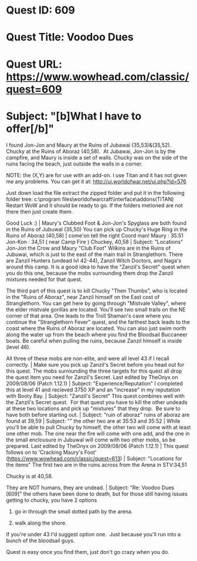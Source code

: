# Quest ID: 609
# Quest Title: Voodoo Dues
# Quest URL: https://www.wowhead.com/classic/quest=609
# Subject: "[b]What I have to offer[/b]"
I found Jon-Jon and Maury at the Ruins of Jubawai (35,53)&(35,52). Chucky at the Ruins of Aboraz (40,58).  At Jubawai, Jon-Jon is by the campfire, and Maury is inside a set of walls. Chucky was on the side of the ruins facing the beach, just outside the walls in a corner.

NOTE: the (X,Y) are for use with an add-on. I use Titan and it has not given me any problems. You can get it at:
http://ui.worldofwar.net/ui.php?id=576

Just down load the file extract the zipped folder and put it in the following folder tree:
c:\program files\worldofwarcraft\interface\addons\(TITAN)
Restart WoW and it should be ready to go. If the folders metioned are not there then just create them.

Good Luck :) | Maury's Clubbed Foot & Jon-Jon's Spyglass are both found in the Ruins of Jubuwal (35,50) You can pick up Chucky's Huge Ring in the Ruins of Aboraz (40,58) | come'on tell the right Coord man!
Maury : 35.51
Jon-Kon : 34,51 ( near Camp Fire )
Chuckey, 40,58 | Subject: "Locations"
Jon-Jon the Crow and Maury "Club Foot" Wilkins are in the Ruins of Jubuwai, which is just to the east of the main trail in Stranglethorn. There are Zanzil Hunters (undead lvl 42-44), Zanzil Witch Doctors, and Naga's around this camp. It is a good idea to have the "Zanzil's Secret" quest when you do this one, because the mobs surrounding them drop the Zanzil mixtures needed for that quest.

The third part of this quest is to kill Chucky "Then Thumbs", who is located in the "Ruins of Aboraz", near Zanzil himself on the East cost of Stranglethorn. You can get here by going through "Mistvale Valley", where the elder mistvale gorillas are located. You'll see two small trails on the NE corner of that area. One leads to the Troll Shaman's cave where you continue the "Stranglethorn Fever" quest, and the farthest back leads to the coast where the Ruins of Aboraz are located. You can also just swim north along the water up from the beach where you find the Bloodsail Buccaneer boats. Be careful when pulling the ruins, because Zanzil himself is inside (level 46).

All three of these mobs are non-elite, and were all level 43 if I recall correctly. | Make sure you pick up  Zanzil's Secret before you head out for this quest. The mobs surrounding the three targets for this quest all drop the quest item you need for  Zanzil's Secret.
Last edited by TheOnyx on 2009/08/06 (Patch 1.12.1) | Subject: "Experience/Reputation"
I completed this at level 41 and recieved 3750 XP and an "increase" in my reputation with Booty Bay. | Subject: "Zanzil's Secret"
This quest combines well with the Zanzil's Secret quest.  For that quest you have to kill the other undeads at these two locations and pick up "mixtures" that they drop.  Be sure to have both before starting out. | Subject: "ruin of aboraz"
ruins of aboraz are found at 39,59 | Subject: "<Blank>"
the other two are at 35:53 and 35:52 | While you'll be able to pull Chucky by himself, the other two will come with at least one other mob. The one near the fire will come with one add, and the one in the small enclousure in Jubuwal will come with two other mobs, so be prepared.
Last edited by TheOnyx on 2009/08/06 (Patch 1.12.1) | This quest follows on to 'Cracking Maury's Foot' (https://www.wowhead.com/classic/quest=613) | Subject: "Locations for the items"
The first two are in the ruins across from the Arena in STV:34,51

Chucky is at 40,58.

They are NOT humans, they are undead. | Subject: "Re: Voodoo Dues [609]"
the others have been done to death, but for those still having issues getting to chucky, you have 2 options

1) go in through the small dotted path by the arena.

2) walk along the shore.

If you're under 43 I'd suggest option one.  Just because you'll run into a bunch of the bloodsail guys. 

Quest is easy once you find them, just don't go crazy when you do.